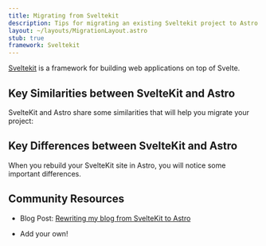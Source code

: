 ```yaml
---
title: Migrating from Sveltekit
description: Tips for migrating an existing Sveltekit project to Astro
layout: ~/layouts/MigrationLayout.astro
stub: true
framework: Sveltekit
---
```


[Sveltekit](https://kit.svelte.dev) is a framework for building web applications on top of Svelte.

## Key Similarities between SvelteKit and Astro

SvelteKit and Astro share some similarities that will help you migrate your project:

## Key Differences between SvelteKit and Astro

When you rebuild your SvelteKit site in Astro, you will notice some important differences.

## Community Resources

- Blog Post: [Rewriting my blog from SvelteKit to Astro](https://kharann.com/blog/rewriting-my-blog/)

- Add your own!